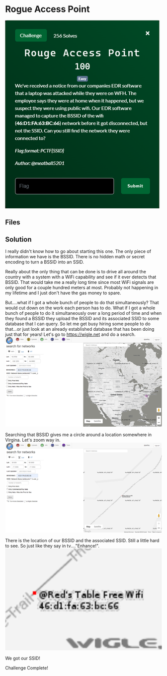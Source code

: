 # Rogue Access Point
![](images/problem.PNG)

## Files

## Solution
I really didn't know how to go about starting this one.  The only piece of information we have is the BSSID.  There is no hidden math or secret encoding to turn a BSSID into an SSID.

Really about the only thing that can be done is to drive all around the country with a system with a WiFi capability and see if it ever detects that BSSID.  That would take me a really long time since most WiFi signals are only good for a couple hundred meters at most.  Probably not happening in my lifetime and I just don't have the gas money to spare.

But....what if I got a whole bunch of people to do that simultaneously?  That would cut down on the work each person has to do.  What if I got a whole bunch of people to do it simultaneously over a long period of time and when they found a BSSID they upload the BSSID and its associated SSID to some database that I can query.  So let me get busy hiring some people to do that...or just look at an already established database that has been doing just that for years!  Let's go to https://wigle.net and do a search.
![](images/ss_00.PNG)

Searching that BSSID gives me a circle around a location somewhere in Virgina.  Let's zoom way in.
![](images/ss_01.PNG)

There is the location of our BSSID and the associated SSID.  Still a little hard to see.  So just like they say in tv...."Enhance!".
![](images/ss_02.PNG)

We got our SSID!

Challenge Complete!
